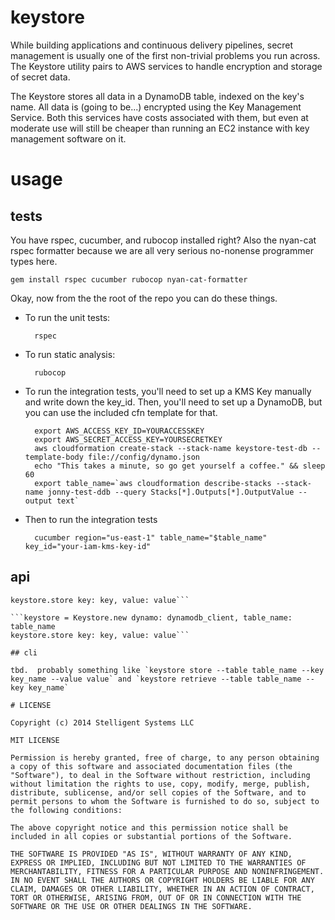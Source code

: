 # keystore

While building applications and continuous delivery pipelines, secret management is usually one of the first non-trivial problems you run across. The Keystore utility pairs to AWS services to handle encryption and storage of secret data.

The Keystore stores all data in a DynamoDB table, indexed on the key's name. All data is (going to be...) encrypted using the Key Management Service. Both this services have costs associated with them, but even at moderate use will still be cheaper than running an EC2 instance with key management software on it.

# usage

## tests

You have rspec, cucumber, and rubocop installed right? Also the nyan-cat rspec formatter because we are all very serious no-nonense programmer types here.

    gem install rspec cucumber rubocop nyan-cat-formatter
  
Okay, now from the the root of the repo you can do these things.

* To run the unit tests:

        rspec 

* To run static analysis:

        rubocop

* To run the integration tests, you'll need to set up a KMS Key manually and write down the key_id. Then, you'll need to set up a DynamoDB, but you can use the included cfn template for that.

        export AWS_ACCESS_KEY_ID=YOURACCESSKEY
        export AWS_SECRET_ACCESS_KEY=YOURSECRETKEY
        aws cloudformation create-stack --stack-name keystore-test-db --template-body file://config/dynamo.json
        echo "This takes a minute, so go get yourself a coffee." && sleep 60
        export table_name=`aws cloudformation describe-stacks --stack-name jonny-test-ddb --query Stacks[*].Outputs[*].OutputValue --output text`
        
* Then to run the integration tests

        cucumber region="us-east-1" table_name="$table_name" key_id="your-iam-kms-key-id" 

## api

  ```keystore = Keystore.new dynamo: dynamodb_client, table_name: table_name
  keystore.store key: key, value: value```

  ```keystore = Keystore.new dynamo: dynamodb_client, table_name: table_name
  keystore.store key: key, value: value```

## cli 

tbd.  probably something like `keystore store --table table_name --key key_name --value value` and `keystore retrieve --table table_name --key key_name`

# LICENSE

Copyright (c) 2014 Stelligent Systems LLC

MIT LICENSE

Permission is hereby granted, free of charge, to any person obtaining a copy of this software and associated documentation files (the "Software"), to deal in the Software without restriction, including without limitation the rights to use, copy, modify, merge, publish, distribute, sublicense, and/or sell copies of the Software, and to permit persons to whom the Software is furnished to do so, subject to the following conditions:

The above copyright notice and this permission notice shall be included in all copies or substantial portions of the Software.

THE SOFTWARE IS PROVIDED "AS IS", WITHOUT WARRANTY OF ANY KIND, EXPRESS OR IMPLIED, INCLUDING BUT NOT LIMITED TO THE WARRANTIES OF MERCHANTABILITY, FITNESS FOR A PARTICULAR PURPOSE AND NONINFRINGEMENT. IN NO EVENT SHALL THE AUTHORS OR COPYRIGHT HOLDERS BE LIABLE FOR ANY CLAIM, DAMAGES OR OTHER LIABILITY, WHETHER IN AN ACTION OF CONTRACT, TORT OR OTHERWISE, ARISING FROM, OUT OF OR IN CONNECTION WITH THE SOFTWARE OR THE USE OR OTHER DEALINGS IN THE SOFTWARE.

